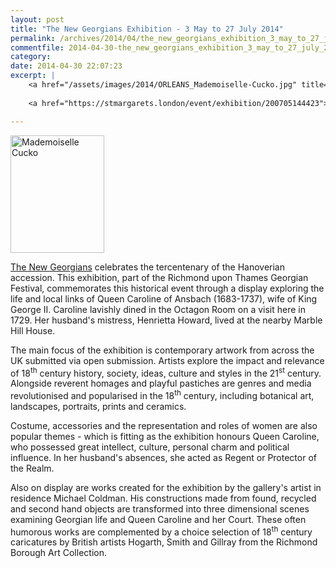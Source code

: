 ```yaml
---
layout: post
title: "The New Georgians Exhibition - 3 May to 27 July 2014"
permalink: /archives/2014/04/the_new_georgians_exhibition_3_may_to_27_july_2014.html
commentfile: 2014-04-30-the_new_georgians_exhibition_3_may_to_27_july_2014
category: 
date: 2014-04-30 22:07:23
excerpt: |
    <a href="/assets/images/2014/ORLEANS_Mademoiselle-Cucko.jpg" title="See larger version of - Mademoiselle Cucko"><img src="/assets/images/2014/ORLEANS_Mademoiselle-Cucko_thumb.jpg" width="150" height="188" alt="Mademoiselle Cucko" class="photo right" /></a>
    
    <a href="https://stmargarets.london/event/exhibition/200705144423">The New Georgians</a> celebrates the tercentenary of the Hanoverian accession. This exhibition, part of the Richmond upon Thames Georgian Festival, commemorates this historical event through a display exploring the life and local links of Queen Caroline of Ansbach (1683-1737), wife of King George II. Caroline lavishly dined in the Octagon Room on a visit here in 1729. Her husband's mistress, Henrietta Howard, lived at the nearby Marble Hill House.

---
```


<a href="/assets/images/2014/ORLEANS_Mademoiselle-Cucko.jpg" title="See larger version of - Mademoiselle Cucko"><img src="/assets/images/2014/ORLEANS_Mademoiselle-Cucko_thumb.jpg" width="150" height="188" alt="Mademoiselle Cucko" class="photo right" /></a>

[The New Georgians](/event/exhibition/200705144423) celebrates the tercentenary of the Hanoverian accession. This exhibition, part of the Richmond upon Thames Georgian Festival, commemorates this historical event through a display exploring the life and local links of Queen Caroline of Ansbach (1683-1737), wife of King George II. Caroline lavishly dined in the Octagon Room on a visit here in 1729. Her husband's mistress, Henrietta Howard, lived at the nearby Marble Hill House.

The main focus of the exhibition is contemporary artwork from across the UK submitted via open submission. Artists explore the impact and relevance of 18<sup>th</sup> century history, society, ideas, culture and styles in the 21<sup>st</sup> century. Alongside reverent homages and playful pastiches are genres and media revolutionised and popularised in the 18<sup>th</sup> century, including botanical art, landscapes, portraits, prints and ceramics.

Costume, accessories and the representation and roles of women are also popular themes - which is fitting as the exhibition honours Queen Caroline, who possessed great intellect, culture, personal charm and political influence. In her husband's absences, she acted as Regent or Protector of the Realm.

Also on display are works created for the exhibition by the gallery's artist in residence Michael Coldman. His constructions made from found, recycled and second hand objects are transformed into three dimensional scenes examining Georgian life and Queen Caroline and her Court. These often humorous works are complemented by a choice selection of 18<sup>th</sup> century caricatures by British artists Hogarth, Smith and Gillray from the Richmond Borough Art Collection.
